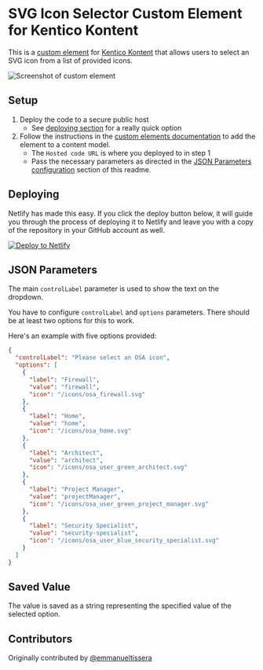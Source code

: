 # SVG Icon Selector Custom Element for Kentico Kontent

This is a [custom element](https://kontent.ai/learn/tutorials/develop-apps/integrate/content-editing-extensions) for [Kentico Kontent](https://kontent.ai) that allows users to select an SVG icon from a list of provided icons.

![Screenshot of custom element](SvgIconSelector.png)

## Setup

1. Deploy the code to a secure public host
    * See [deploying section](#Deploying) for a really quick option
1. Follow the instructions in the [custom elements documentation](https://kontent.ai/learn/tutorials/develop-apps/integrate/content-editing-extensions#a-displaying-your-custom-editor-in-kontent) to add the element to a content model.
    * The `Hosted code URL` is where you deployed to in step 1
    * Pass the necessary parameters as directed in the [JSON Parameters configuration](#json-parameters) section of this readme.

## Deploying

Netlify has made this easy. If you click the deploy button below, it will guide you through the process of deploying it to Netlify and leave you with a copy of the repository in your GitHub account as well.

[![Deploy to Netlify](https://www.netlify.com/img/deploy/button.svg)](https://app.netlify.com/start/deploy?repository=https://github.com/Kentico/kontent-custom-element-svg-icon-selector)

## JSON Parameters

The main `controlLabel` parameter is used to show the text on the dropdown.

You have to configure `controlLabel` and `options` parameters. There should be at least two options for this to work.

Here's an example with five options provided:

```Json
{
  "controlLabel": "Please select an OSA icon",
  "options": [
    {
      "label": "Firewall",
      "value": "firewall",
      "icon": "/icons/osa_firewall.svg"
    },
    {
      "label": "Home",
      "value": "home",
      "icon": "/icons/osa_home.svg"
    },
    {
      "label": "Architect",
      "value": "architect",
      "icon": "/icons/osa_user_green_architect.svg"
    },
    {
      "label": "Project Manager",
      "value": "projectManager",
      "icon": "/icons/osa_user_green_project_manager.svg"
    },
    {
      "label": "Security Specialist",
      "value": "security-specialist",
      "icon": "/icons/osa_user_blue_security_specialist.svg"
    }
  ]
}
```

## Saved Value

The value is saved as a string representing the specified value of the selected option.

## Contributors

Originally contributed by [@emmanueltissera](https://github.com/emmanueltissera/)
